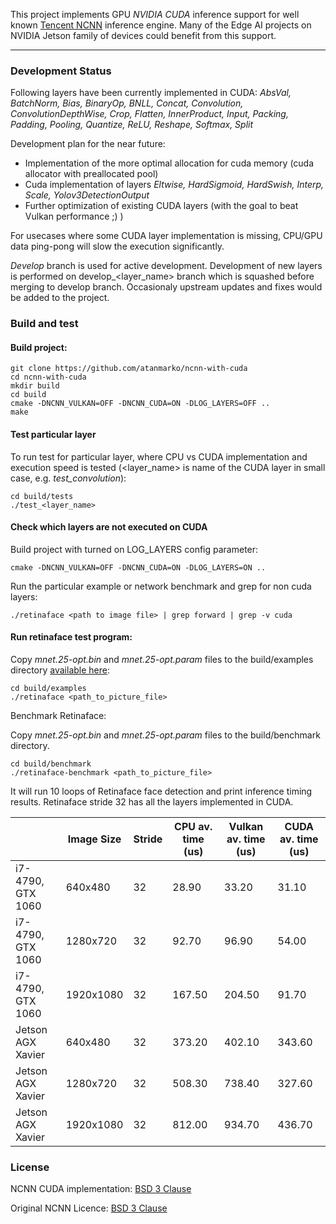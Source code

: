 This project implements GPU _NVIDIA CUDA_ inference support for well known [Tencent NCNN](https://github.com/Tencent/ncnn) inference engine. Many of the Edge AI projects on NVIDIA Jetson family of devices could benefit from this support.

---

### Development Status

Following layers have been currently implemented in CUDA: _AbsVal, BatchNorm, Bias, BinaryOp, BNLL, Concat, Convolution, ConvolutionDepthWise, Crop, Flatten, InnerProduct, Input, Packing, Padding, Pooling, Quantize, ReLU, Reshape, Softmax, Split_

Development plan for the near future:
* Implementation of the more optimal allocation for cuda memory (cuda allocator with preallocated pool)
* Cuda implementation of layers _Eltwise, HardSigmoid, HardSwish, Interp, Scale, Yolov3DetectionOutput_ 
* Further optimization of existing CUDA layers (with the goal to beat Vulkan performance ;) )

For usecases where some CUDA layer implementation is missing, CPU/GPU data ping-pong will slow the execution significantly.

_Develop_ branch is used for active development. Development of new layers is performed on develop_<layer_name> branch which is squashed before merging to develop branch. Occasionaly upstream updates and fixes would be added to the project.

### Build and test

#### Build project:

```
git clone https://github.com/atanmarko/ncnn-with-cuda
cd ncnn-with-cuda
mkdir build
cd build
cmake -DNCNN_VULKAN=OFF -DNCNN_CUDA=ON -DLOG_LAYERS=OFF ..
make
```

#### Test particular layer

To run test for particular layer, where CPU vs CUDA implementation and execution speed is tested (<layer_name> is name of the CUDA layer in small case, e.g. _test_convolution_):
```
cd build/tests
./test_<layer_name>
```

#### Check which layers are not executed on CUDA

Build project with turned on LOG_LAYERS config parameter:
```
cmake -DNCNN_VULKAN=OFF -DNCNN_CUDA=ON -DLOG_LAYERS=ON ..
```
Run the particular example or network benchmark and grep for non cuda layers:
```
./retinaface <path to image file> | grep forward | grep -v cuda
```



#### Run retinaface test program:

Copy _mnet.25-opt.bin_ and _mnet.25-opt.param_  files to the build/examples directory [available here](https://github.com/nihui/ncnn-assets.git): 

```
cd build/examples
./retinaface <path_to_picture_file>
```

Benchmark Retinaface:

Copy _mnet.25-opt.bin_ and _mnet.25-opt.param_  files to the build/benchmark directory.

```
cd build/benchmark
./retinaface-benchmark <path_to_picture_file>
```
It will run 10 loops of Retinaface face detection and print inference timing results. Retinaface stride 32 has all the layers implemented in CUDA.

| | Image Size | Stride | CPU av. time (us) | Vulkan av. time (us) | CUDA av. time (us)
------------ | ------------- |  ------------- |  ------------- | -------------  | -------------
 i7-4790, GTX 1060  | 640x480 | 32 | 28.90 | 33.20  | 31.10
 i7-4790, GTX 1060  | 1280x720 | 32 | 92.70 | 96.90  | 54.00
 i7-4790, GTX 1060  | 1920x1080 | 32 |  167.50 | 204.50  | 91.70
 Jetson AGX Xavier  | 640x480 | 32 | 373.20 | 402.10  | 343.60
 Jetson AGX Xavier  | 1280x720 | 32 | 508.30 | 738.40  | 327.60
 Jetson AGX Xavier  | 1920x1080 | 32 |  812.00 | 934.70  | 436.70
 



### License

NCNN CUDA implementation:
[BSD 3 Clause](LICENSE.txt)

Original NCNN Licence:
[BSD 3 Clause](https://github.com/Tencent/ncnn/blob/master/LICENSE.txt)

